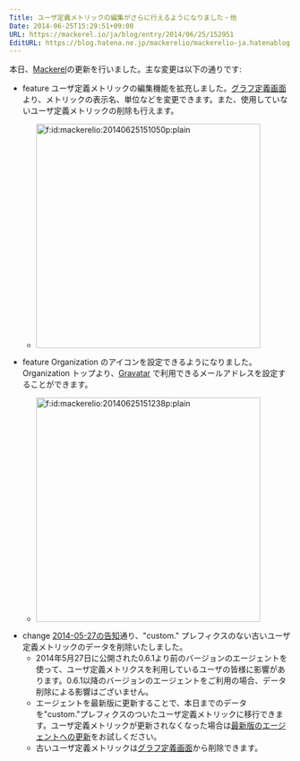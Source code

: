 ```yaml
---
Title: ユーザ定義メトリックの編集がさらに行えるようになりました・他
Date: 2014-06-25T15:29:51+09:00
URL: https://mackerel.io/ja/blog/entry/2014/06/25/152951
EditURL: https://blog.hatena.ne.jp/mackerelio/mackerelio-ja.hatenablog.mackerel.io/atom/entry/12921228815726807124
---
```


本日、[Mackerel](https://mackerel.io/ja/)の更新を行いました。主な変更は以下の通りです:

- <span class="label-feature">feature</span> ユーザ定義メトリックの編集機能を拡充しました。[グラフ定義画面](https://mackerel.io/my/graph-defs)より、メトリックの表示名、単位などを変更できます。また、使用していないユーザ定義メトリックの削除も行えます。
  - <p><span itemscope itemtype="http://schema.org/Photograph"><img src="https://cdn-ak.f.st-hatena.com/images/fotolife/m/mackerelio/20140625/20140625151050.png" alt="f:id:mackerelio:20140625151050p:plain" title="f:id:mackerelio:20140625151050p:plain" class="hatena-fotolife" itemprop="image" width="400"></span></p>
- <span class="label-feature">feature</span> Organization のアイコンを設定できるようになりました。Organization トップより、[Gravatar](https://ja.gravatar.com/) で利用できるメールアドレスを設定することができます。
  - <p><span itemscope itemtype="http://schema.org/Photograph"><img src="https://cdn-ak.f.st-hatena.com/images/fotolife/m/mackerelio/20140625/20140625151238.png" alt="f:id:mackerelio:20140625151238p:plain" title="f:id:mackerelio:20140625151238p:plain" class="hatena-fotolife" itemprop="image" width="400"></span></p>
- <span class="label-bug">change</span> [2014-05-27の告知](https://mackerel.io/ja/blog/entry/2014/05/27/184802)通り、"custom." プレフィクスのない古いユーザ定義メトリックのデータを削除いたしました。
    - 2014年5月27日に公開された0.6.1より前のバージョンのエージェントを使って、ユーザ定義メトリクスを利用しているユーザの皆様に影響があります。0.6.1以降のバージョンのエージェントをご利用の場合、データ削除による影響はございません。
    - エージェントを最新版に更新することで、本日までのデータを"custom."プレフィクスのついたユーザ定義メトリックに移行できます。ユーザ定義メトリックが更新されなくなった場合は[最新版のエージェントへの更新](https://mackerel.io/my/instruction-agent)をお試しください。
    - 古いユーザ定義メトリックは[グラフ定義画面](https://mackerel.io/my/graph-defs)から削除できます。
